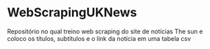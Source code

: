 
# WebScrapingUKNews
Repositório no qual treino web scraping do site de notícias The sun e coloco os títulos, subtítulos e o link da notícia em uma tabela csv 

